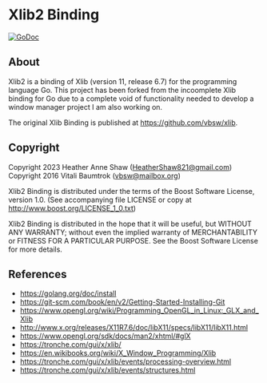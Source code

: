 # Xlib2 Binding

[![GoDoc](https://godoc.org/github.com/vbsw/xlib?status.svg)](https://godoc.org/github.com/vbsw/xlib)

## About
Xlib2 is a binding of Xlib (version 11, release 6.7) for the programming language Go. This project has been forked from the incoomplete Xlib binding for Go due to a complete
void of functionality needed to develop a window manager project I am also working on.

The original Xlib Binding is published at <https://github.com/vbsw/xlib>.

## Copyright
Copyright 2023 Heather Anne Shaw (HeatherShaw821@gmail.com)
Copyright 2016 Vitali Baumtrok (vbsw@mailbox.org)

Xlib2 Binding is distributed under the terms of the Boost Software License, version 1.0.
(See accompanying file LICENSE or copy at <http://www.boost.org/LICENSE_1_0.txt>)

Xlib2 Binding is distributed in the hope that it will be useful, but WITHOUT ANY WARRANTY; without even the implied warranty of MERCHANTABILITY or FITNESS FOR A PARTICULAR PURPOSE. See the Boost Software License for more details.

## References

- <https://golang.org/doc/install>
- <https://git-scm.com/book/en/v2/Getting-Started-Installing-Git>
- <https://www.opengl.org/wiki/Programming_OpenGL_in_Linux:_GLX_and_Xlib>
- <http://www.x.org/releases/X11R7.6/doc/libX11/specs/libX11/libX11.html>
- <https://www.opengl.org/sdk/docs/man2/xhtml/#glX>
- <https://tronche.com/gui/x/xlib/>
- <https://en.wikibooks.org/wiki/X_Window_Programming/Xlib>
- <https://tronche.com/gui/x/xlib/events/processing-overview.html>
- <https://tronche.com/gui/x/xlib/events/structures.html>

